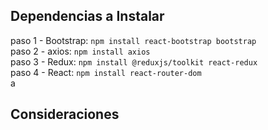 ## Dependencias a Instalar

paso 1 - Bootstrap: `npm install react-bootstrap bootstrap`\
paso 2 - axios: `npm install axios`\
paso 3 - Redux: `npm install @reduxjs/toolkit react-redux`\
paso 4 - React: `npm install react-router-dom`\
a

## Consideraciones

